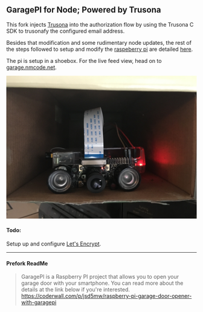 ## GaragePI for Node; Powered by Trusona

This fork injects [Trusona](https://trusona.com) into the authorization flow by using the Trusona C SDK to trusonafy the configured email address.

Besides that modification and some rudimentary node updates, the rest of the steps followed to setup and modify the [raspeberry pi](https://www.raspberrypi.org) are detailed [here](https://coderwall.com/p/jsd5mw/raspberry-pi-garage-door-opener-with-garagepi).

The pi is setup in a shoebox. For the live feed view, head on to [garage.nmcode.net](https://garage.nmcode.net).

![raspeberry pi in a shoebox](public/images/shoebox-pi.png)

#### Todo:

Setup up and configure [Let's Encrypt](https://letsencrypt.org).

------

#### Prefork ReadMe

> GaragePI is a Raspberry PI project that allows you to open your garage door with your smartphone. 
> You can read more about the details at the link below if you're interested.
> https://coderwall.com/p/jsd5mw/raspberry-pi-garage-door-opener-with-garagepi
